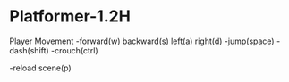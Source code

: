 # Platformer-1.2H
 
Player Movement
-forward(w) backward(s) left(a) right(d)
-jump(space)
-dash(shift)
-crouch(ctrl)

-reload scene(p)
